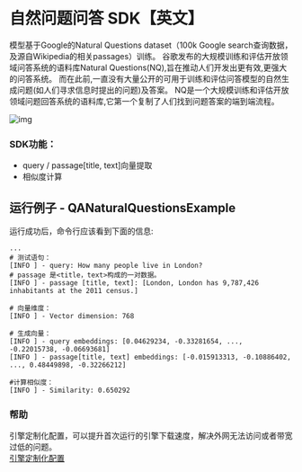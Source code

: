 # 自然问题问答 SDK【英文】
模型基于Google的Natural Questions dataset（100k Google search查询数据，
及源自Wikipedia的相关passages）训练。
谷歌发布的大规模训练和评估开放领域问答系统的语料库Natural Questions(NQ),旨在推动人们开发出更有效,更强大的问答系统。
而在此前,一直没有大量公开的可用于训练和评估问答模型的自然生成问题(如人们寻求信息时提出的问题)及答案。
NQ是一个大规模训练和评估开放领域问题回答系统的语料库,它第一个复制了人们找到问题答案的端到端流程。

![img](https://aias-home.oss-cn-beijing.aliyuncs.com/AIAS/nlp_sdks/qa_natural_questions.jpeg)


### SDK功能：
-  query / passage[title, text]向量提取
-  相似度计算

## 运行例子 - QANaturalQuestionsExample
运行成功后，命令行应该看到下面的信息:
```text
...
# 测试语句：
[INFO ] - query: How many people live in London?
# passage 是<title，text>构成的一对数据。
[INFO ] - passage [title, text]: [London, London has 9,787,426 inhabitants at the 2011 census.]

# 向量维度：
[INFO ] - Vector dimension: 768

# 生成向量：
[INFO ] - query embeddings: [0.04629234, -0.33281654, ..., -0.22015738, -0.06693681]
[INFO ] - passage[title, text] embeddings: [-0.015913313, -0.10886402, ..., 0.48449898, -0.32266212]

#计算相似度：
[INFO ] - Similarity: 0.650292

```

### 帮助 
引擎定制化配置，可以提升首次运行的引擎下载速度，解决外网无法访问或者带宽过低的问题。         
[引擎定制化配置](http://aias.top/engine_cpu.html)

